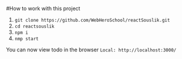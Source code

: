 #How to work with this project

1. `git clone https://github.com/WebHeroSchool/reactSouslik.git`
2. `cd reactsouslik`
3. `npm i`
4. `nmp start`

You can now view todo in the browser
`Local: http://localhost:3000/`